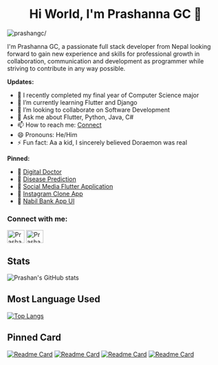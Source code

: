 <h1 align="center">Hi World, I'm Prashanna GC 👋</h1>
<p align="left"> <img src=https://komarev.com/ghpvc/?username=prashangc alt=prashangc/> </p>
I'm Prashanna GC, a passionate full stack developer from Nepal looking forward to gain new experience and skills for professional growth in collaboration, communication and development as programmer while striving to contribute in any way possible.

**Updates:**

- 🔭 I recently completed my final year of Computer Science major
- 🌱 I’m currently learning Flutter and Django
- 👯 I’m looking to collaborate on Software Development
- 💬 Ask me about Flutter, Python, Java, C# 
- 📫 How to reach me: [Connect](https://www.linkedin.com/in/prashan-gc-074ab618b/)
- 😄 Pronouns: He/Him
- ⚡ Fun fact: Aa a kid, I sincerely believed Doraemon was real

**Pinned:**

- 📌 [Digital Doctor](https://github.com/prashangc/Digital-Doctor)
- 📌 [Disease Prediction](https://github.com/prashangc/Disease-Prediction-based-of-User-Symptoms-AI-Application-)
- 📌 [Social Media Flutter Application](https://github.com/prashangc/Complete-Social-Media-Demo-App)
- 📌 [Instagram Clone App](https://github.com/prashangc/Instagram_DB)
- 📌 [Nabil Bank App UI](https://github.com/prashangc/Nabil-Bank-App-UI)

<h3 align="left">Connect with me:</h3>
<p align="left">  
<a href="https://www.facebook.com/prashangc" target="blank"><img align="center" src="https://raw.githubusercontent.com/rahuldkjain/github-profile-readme-generator/master/src/images/icons/Social/facebook.svg" alt="Prashanna GC" height="30" width="40" /></a>
<a href="https://www.instagram.com/prashan.jpg/" target="blank"><img align="center" src="https://raw.githubusercontent.com/rahuldkjain/github-profile-readme-generator/master/src/images/icons/Social/instagram.svg" alt="Prashanna GC" height="30" width="40" /></a>
</p>

## **Stats** 

![Prashan's GitHub stats](https://github-readme-stats.vercel.app/api?username=prashangc&show_icons=true&theme=dark)

## **Most Language Used** 

[![Top Langs](https://github-readme-stats.vercel.app/api/top-langs/?username=prashangc&show_icons=true&theme=dark)](https://github.com/anuraghazra/github-readme-stats)

## **Pinned Card** 

[![Readme Card](https://github-readme-stats.vercel.app/api/pin/?username=prashangc&repo=Digital-Doctor&show_owner=true&theme=dark)](https://github.com/prashangc/Digital-Doctor)
[![Readme Card](https://github-readme-stats.vercel.app/api/pin/?username=prashangc&repo=Complete-Social-Media-Demo-App&show_owner=true&theme=dark)](https://github.com/prashangc/Complete-Social-Media-Demo-App)
[![Readme Card](https://github-readme-stats.vercel.app/api/pin/?username=prashangc&repo=Disease-Prediction-based-of-User-Symptoms-AI-Application-&show_owner=true&theme=dark)](https://github.com/prashangc/Disease-Prediction-based-of-User-Symptoms-AI-Application-)
[![Readme Card](https://github-readme-stats.vercel.app/api/pin/?username=prashangc&repo=Instagram_DB&show_owner=true&theme=dark)](https://github.com/prashangc/Instagram_DB)


